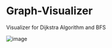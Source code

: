 # Graph-Visualizer
Visualizer for Dijkstra Algorithm and BFS


![image](https://github.com/Mank-isnoob/Graph-Visualizer/assets/97355389/4a1e0510-18ff-46f1-8374-c1954494f662)

